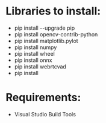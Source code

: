 # Libraries to install:
- pip install --upgrade pip
- pip install opencv-contrib-python
- pip install matplotlib.pylot
- pip install numpy
- pip install wheel
- pip install onnx
- pip install webrtcvad
- pip install 

# Requirements:
- Visual Studio Build Tools
